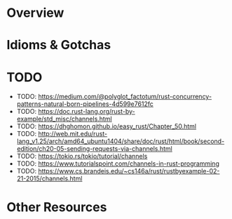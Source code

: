 # Overview


# Idioms & Gotchas


# TODO
- TODO: https://medium.com/@polyglot_factotum/rust-concurrency-patterns-natural-born-pipelines-4d599e7612fc
- TODO: https://doc.rust-lang.org/rust-by-example/std_misc/channels.html
- TODO: https://dhghomon.github.io/easy_rust/Chapter_50.html
- TODO: http://web.mit.edu/rust-lang_v1.25/arch/amd64_ubuntu1404/share/doc/rust/html/book/second-edition/ch20-05-sending-requests-via-channels.html
- TODO: https://tokio.rs/tokio/tutorial/channels
- TODO: https://www.tutorialspoint.com/channels-in-rust-programming
- TODO: https://www.cs.brandeis.edu/~cs146a/rust/rustbyexample-02-21-2015/channels.html


# Other Resources
